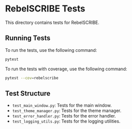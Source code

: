 # RebelSCRIBE Tests

This directory contains tests for RebelSCRIBE.

## Running Tests

To run the tests, use the following command:

```bash
pytest
```

To run the tests with coverage, use the following command:

```bash
pytest --cov=rebelscribe
```

## Test Structure

- `test_main_window.py`: Tests for the main window.
- `test_theme_manager.py`: Tests for the theme manager.
- `test_error_handler.py`: Tests for the error handler.
- `test_logging_utils.py`: Tests for the logging utilities.

